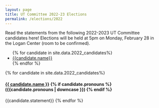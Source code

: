 ```yaml
---
layout: page
title: UT Committee 2022-23 Elections
permalink: /elections/2022
---
```


Read the statements from the following 2022-2023 UT Committee candidates here! Elections will be held at 5pm on Monday, February 28 in the Logan Center (room to be confirmed).

<ul>
{% for candidate in site.data.2022_candidates%}
<li><a href="#{{candidate.name | slugify}}"> {{candidate.name}}</a></li>
{% endfor %}
</ul>

{% for candidate in site.data.2022_candidates%}
<a name="{{candidate.name | slugify}}"></a>
#### [{{ candidate.name }}](mailto:{{candidate.email}}) {% if candidate.pronouns %} ({{candidate.pronouns | downcase }}) {% endif %}
{{candidate.statement}}
{% endfor %}
